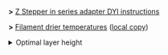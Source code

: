 **>** [Z Stepper in series adapter DYI instructions](https://www.instructables.com/id/Wiring-Your-Z-Stepper-Motors-in-Series/")

**>** [Filament drier temperatures](https://www.printdry.com/how-to-dry-filaments/)  ([local copy](https://github.com/vladbabii/3d_printing/blob/master/docs/dry_temps.md))


<details><summary>Optimal layer height</summary>

>  My understanding of it is you want to use multiples of a full step as layer heights when using leadscrews. So if you have 1.8 deg motors then you get 1 revolution for 200 steps, which moves the axis 8mm. 8/200 = 0.04mm or 40 microns.

> So you can use 0.04, 0.08, 0.12, 0.16, 0.20, 0.24, 0.28, 0.32, 0.36mm layer heights with a 0.4mm nozzle. That's a fair range of options. Can you use 25micron multiples, yes but you might get less than ideal prints if you have twin screws and twin motors which might go out of sync when they stop between full steps.

[source](https://reprap.org/forum/read.php?1,741639,741693#msg-741693)
</details>
